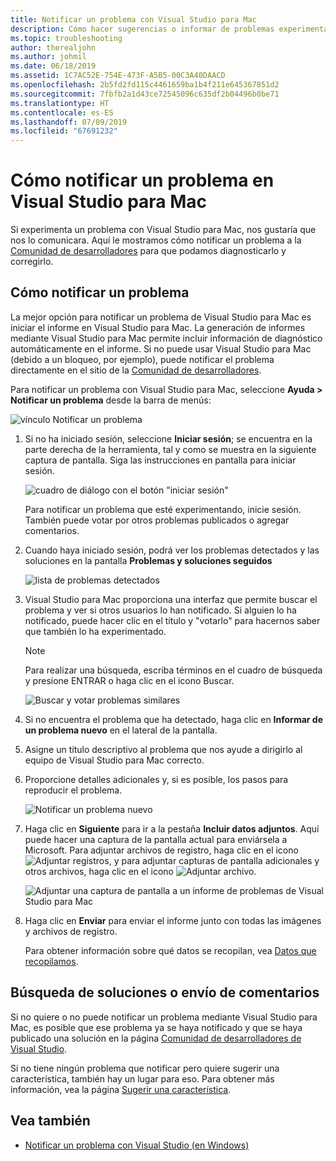 ```yaml
---
title: Notificar un problema con Visual Studio para Mac
description: Cómo hacer sugerencias o informar de problemas experimentados al usar Visual Studio para Mac.
ms.topic: troubleshooting
author: therealjohn
ms.author: johmil
ms.date: 06/18/2019
ms.assetid: 1C7AC52E-754E-473F-A5B5-00C3A40DAACD
ms.openlocfilehash: 2b5fd2fd115c4461659ba1b4f211e645367851d2
ms.sourcegitcommit: 7fbfb2a1d43ce72545096c635df2b04496b0be71
ms.translationtype: HT
ms.contentlocale: es-ES
ms.lasthandoff: 07/09/2019
ms.locfileid: "67691232"
---
```

# <a name="how-to-report-a-problem-in-visual-studio-for-mac"></a>Cómo notificar un problema en Visual Studio para Mac

Si experimenta un problema con Visual Studio para Mac, nos gustaría que nos lo comunicara. Aquí le mostramos cómo notificar un problema a la [Comunidad de desarrolladores](https://developercommunity.visualstudio.com/spaces/41/index.html) para que podamos diagnosticarlo y corregirlo.

## <a name="how-to-report-a-problem"></a>Cómo notificar un problema

La mejor opción para notificar un problema de Visual Studio para Mac es iniciar el informe en Visual Studio para Mac. La generación de informes mediante Visual Studio para Mac permite incluir información de diagnóstico automáticamente en el informe. Si no puede usar Visual Studio para Mac (debido a un bloqueo, por ejemplo), puede notificar el problema directamente en el sitio de la [Comunidad de desarrolladores](https://developercommunity.visualstudio.com/content/problem/post.html?space=41).

Para notificar un problema con Visual Studio para Mac, seleccione **Ayuda > Notificar un problema** desde la barra de menús:

![vínculo Notificar un problema](media/report-problem-image1.png)

1. Si no ha iniciado sesión, seleccione **Iniciar sesión**; se encuentra en la parte derecha de la herramienta, tal y como se muestra en la siguiente captura de pantalla. Siga las instrucciones en pantalla para iniciar sesión.

    ![cuadro de diálogo con el botón "iniciar sesión"](media/report-problem-image2.png)

    Para notificar un problema que esté experimentando, inicie sesión. También puede votar por otros problemas publicados o agregar comentarios.

1. Cuando haya iniciado sesión, podrá ver los problemas detectados y las soluciones en la pantalla **Problemas y soluciones seguidos**

    ![lista de problemas detectados](media/report-problem-image3.png)

1. Visual Studio para Mac proporciona una interfaz que permite buscar el problema y ver si otros usuarios lo han notificado. Si alguien lo ha notificado, puede hacer clic en el título y "votarlo" para hacernos saber que también lo ha experimentado.
   > [!NOTE]
   > Para realizar una búsqueda, escriba términos en el cuadro de búsqueda y presione ENTRAR o haga clic en el icono Buscar.

   ![Buscar y votar problemas similares](media/report-problem-image4.png)

1. Si no encuentra el problema que ha detectado, haga clic en **Informar de un problema nuevo** en el lateral de la pantalla.

1. Asigne un título descriptivo al problema que nos ayude a dirigirlo al equipo de Visual Studio para Mac correcto.

1. Proporcione detalles adicionales y, si es posible, los pasos para reproducir el problema.

   ![Notificar un problema nuevo](media/report-problem-image5.png)

1. Haga clic en **Siguiente** para ir a la pestaña **Incluir datos adjuntos**. Aquí puede hacer una captura de la pantalla actual para enviársela a Microsoft. Para adjuntar archivos de registro, haga clic en el icono ![Adjuntar registros](media/report-problem-attach-logs.png), y para adjuntar capturas de pantalla adicionales y otros archivos, haga clic en el icono ![Adjuntar archivo](media/report-problem-attach-file.png).

   ![Adjuntar una captura de pantalla a un informe de problemas de Visual Studio para Mac](media/report-problem-image6.png)

1. Haga clic en **Enviar** para enviar el informe junto con todas las imágenes y archivos de registro.

   Para obtener información sobre qué datos se recopilan, vea [Datos que recopilamos](/visualstudio/ide/developer-community-privacy#data-we-collect).

## <a name="search-for-solutions-or-provide-feedback"></a>Búsqueda de soluciones o envío de comentarios

Si no quiere o no puede notificar un problema mediante Visual Studio para Mac, es posible que ese problema ya se haya notificado y que se haya publicado una solución en la página [Comunidad de desarrolladores de Visual Studio](https://developercommunity.visualstudio.com/).

Si no tiene ningún problema que notificar pero quiere sugerir una característica, también hay un lugar para eso. Para obtener más información, vea la página [Sugerir una característica](https://developercommunity.visualstudio.com/content/idea/post.html?space=41).

## <a name="see-also"></a>Vea también

- [Notificar un problema con Visual Studio (en Windows)](/visualstudio/ide/how-to-report-a-problem-with-visual-studio-2017)
